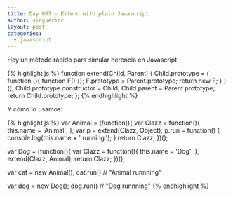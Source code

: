 ```yaml
---
title: Day 007 - Extend with plain Javascript
author: singuerinc
layout: post
categories:
  - javascript
---
```

Hoy un m&eacute;todo r&aacute;pido para simular herencia en Javascript.

{% highlight js %}
function extend(Child, Parent) {
    Child.prototype = (
        function (){
            function F() {};
            F.prototype = Parent.prototype;
            return new F;
        }
    )();
    Child.prototype.constructor = Child;
    Child.parent = Parent.prototype;
    return Child.prototype;
};
{% endhighlight %}

Y c&oacute;mo lo usamos:

{% highlight js %}
var Animal = (function(){
    var Clazz = function(){
        this.name = 'Animal';
    };
    var p = extend(Clazz, Object);
    p.run = function() {
        console.log(this.name + ' running.');
    }
    return Clazz;
})();

var Dog = (function(){
    var Clazz = function(){
        this.name = 'Dog';
    };
    extend(Clazz, Animal);
    return Clazz;
})();

var cat = new Animal();
cat.run() // "Animal runnning"

var dog = new Dog();
dog.run() // "Dog runnning"
{% endhighlight %}